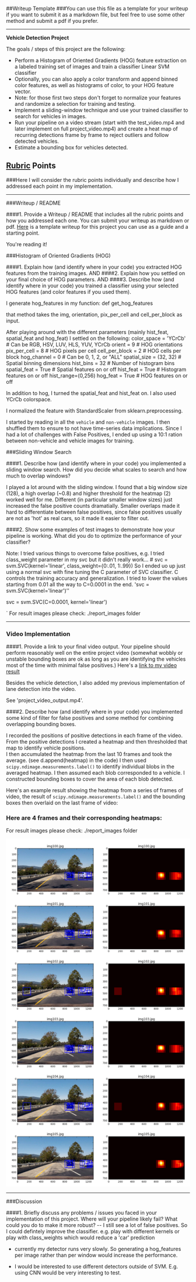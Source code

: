 ##Writeup Template
###You can use this file as a template for your writeup if you want to submit it as a markdown file, but feel free to use some other method and submit a pdf if you prefer.

---

**Vehicle Detection Project**

The goals / steps of this project are the following:

* Perform a Histogram of Oriented Gradients (HOG) feature extraction on a labeled training set of images and train a classifier Linear SVM classifier
* Optionally, you can also apply a color transform and append binned color features, as well as histograms of color, to your HOG feature vector. 
* Note: for those first two steps don't forget to normalize your features and randomize a selection for training and testing.
* Implement a sliding-window technique and use your trained classifier to search for vehicles in images.
* Run your pipeline on a video stream (start with the test_video.mp4 and later implement on full project_video.mp4) and create a heat map of recurring detections frame by frame to reject outliers and follow detected vehicles.
* Estimate a bounding box for vehicles detected.

[//]: # (Image References)
[image1]: ./examples/car_not_car.png
[image2]: ./examples/HOG_example.jpg
[image3]: ./examples/sliding_windows.jpg
[image4]: ./examples/sliding_window.jpg
[image5]: ./examples/bboxes_and_heat.png
[image6]: ./examples/labels_map.png
[image7]: ./examples/output_bboxes.png
[video1]: ./project_video.mp4

## [Rubric](https://review.udacity.com/#!/rubrics/513/view) Points
###Here I will consider the rubric points individually and describe how I addressed each point in my implementation.  

---
###Writeup / README

####1. Provide a Writeup / README that includes all the rubric points and how you addressed each one.  You can submit your writeup as markdown or pdf.  [Here](https://github.com/udacity/CarND-Vehicle-Detection/blob/master/writeup_template.md) is a template writeup for this project you can use as a guide and a starting point.  

You're reading it!

###Histogram of Oriented Gradients (HOG)

####1. Explain how (and identify where in your code) you extracted HOG features from the training images. AND ####2. Explain how you settled on your final choice of HOG parameters. AND ####3. Describe how (and identify where in your code) you trained a classifier using your selected HOG features (and color features if you used them).

I generate hog_features in my function:
	def get_hog_features

that method takes the img, orientation, pix_per_cell and cell_per_block as input. 

After playing around with the different parameters (mainly hist_feat, spatial_feat and hog_feat) I settled on the following: 
	color_space = 'YCrCb' # Can be RGB, HSV, LUV, HLS, YUV, YCrCb
	orient = 9  # HOG orientations
	pix_per_cell = 8 # HOG pixels per cell
	cell_per_block = 2 # HOG cells per block
	hog_channel = 0 # Can be 0, 1, 2, or "ALL"
	spatial_size = (32, 32) # Spatial binning dimensions
	hist_bins = 32    # Number of histogram bins
	spatial_feat = True # Spatial features on or off
	hist_feat = True # Histogram features on or off
	hist_range=(0,256)
	hog_feat = True # HOG features on or off

In addition to hog, I turned the spatial_feat and hist_feat on. 
I also used YCrCb colorspace. 

I normalized the feature with  StandardScaler from sklearn.preprocessing. 



I started by reading in all the `vehicle` and `non-vehicle` images. I then shuffled them to ensure to not have time-series data implications. Since I had a lot of challenges with False Positives, I ended up using a 10:1 ration between non-vehicle and vehicle images for training. 



###Sliding Window Search

####1. Describe how (and identify where in your code) you implemented a sliding window search.  How did you decide what scales to search and how much to overlap windows?

I played a lot around with the sliding window. I found that a big window size (128), a high overlap (~0.8) and higher threshold for the heatmap (2) worked well for me. Different (in particular smaller window sizes) just increased the false positive counts dramatially. Smaller overlaps made it hard to differentiate between false positives, since false positives usually are not as 'hot' as real cars, so it made it easier to filter out.

####2. Show some examples of test images to demonstrate how your pipeline is working.  What did you do to optimize the performance of your classifier?


Note: I tried various things to overcome false positives, e.g. I tried class_weight parameter in my svc but it didn't really work... # svc = svm.SVC(kernel='linear', class_weight={0:.01, 1:.99})
So I ended uo up just using a normal svc with fine tuning the C parameter of SVC classifier. C controls the training accuracy and generalization. I tried to lower the values starting from 0.01 all the way to  C=0.0001 in the end. 
'svc = svm.SVC(kernel='linear')''

svc = svm.SVC(C=0.0001, kernel='linear')

`
For result images please check: ./report_images folder

---

### Video Implementation

####1. Provide a link to your final video output.  Your pipeline should perform reasonably well on the entire project video (somewhat wobbly or unstable bounding boxes are ok as long as you are identifying the vehicles most of the time with minimal false positives.)
Here's a [link to my video result](./project_video.mp4)


Besides the vehicle detection, I also added my previous implementation of lane detection into the video. 


See 'project_video_output.mp4'. 



####2. Describe how (and identify where in your code) you implemented some kind of filter for false positives and some method for combining overlapping bounding boxes.

I recorded the positions of positive detections in each frame of the video.  From the positive detections I created a heatmap and then thresholded that map to identify vehicle positions.  
I then accumulated the heatmap from the last 10 frames and took the average. (see d.append(heatmap) in the code)
I then used `scipy.ndimage.measurements.label()` to identify individual blobs in the averaged heatmap.  I then assumed each blob corresponded to a vehicle.  I constructed bounding boxes to cover the area of each blob detected.  

        

Here's an example result showing the heatmap from a series of frames of video, the result of `scipy.ndimage.measurements.label()` and the bounding boxes then overlaid on the last frame of video:

### Here are 4 frames and their corresponding heatmaps:

For result images please check: ./report_images folder

![alt text][image5]


---

###Discussion

####1. Briefly discuss any problems / issues you faced in your implementation of this project.  Where will your pipeline likely fail?  What could you do to make it more robust?
-- I still see a lot of false positives. So 
	 I could defintely improve the classifier. e.g. play with different kernels or play with class_weights which would reduce a 'car' prediction

- currently my detector runs very slowly. So generating a hog_features per image rather than per window would increase the performance.

- I would be interested to use different detectors outside of SVM. E.g. using CNN would be very interesting to test.





